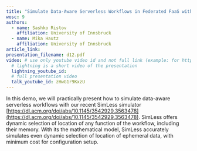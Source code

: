 ```yaml
---
title: "Simulate Data-Aware Serverless Workflows in Federated FaaS with SimLess"
wosc: 9
authors:
  - name: Sashko Ristov
    affiliation: University of Innsbruck
  - name: Mika Hautz
    affiliation: University of Innsbruck
article_link: 
presentation_filename: d12.pdf
video: # use only youtube video id and not full link (example: for https://www.youtube.com/watch?v=xcJtL7QggTI, id is xcJtL7QggTI)
  # lightning is a short video of the presentation
  lightning_youtube_id: 
  # full presentation video
  talk_youtube_id: zHwG1r9KxzU
---
```


In this demo, we will practically present how to simulate data-aware serverless workflows with our recent SimLess simulator [https://dl.acm.org/doi/abs/10.1145/3542929.3563478](https://dl.acm.org/doi/abs/10.1145/3542929.3563478). SimLess offers dynamic selection of location of any function of the workflow, including their memory. With its the mathematical model, SimLess accurately simulates even dynamic selection of location of ephemeral data, with minimum cost for configuration setup.